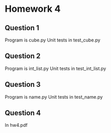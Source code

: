 # Homework 4
## Question 1
Program is cube.py
Unit tests in test_cube.py

## Question 2
Program is int_list.py
Unit tests in test_int_list.py

## Question 3
Program is name.py
Unit tests in test_name.py

## Question 4
In hw4.pdf
